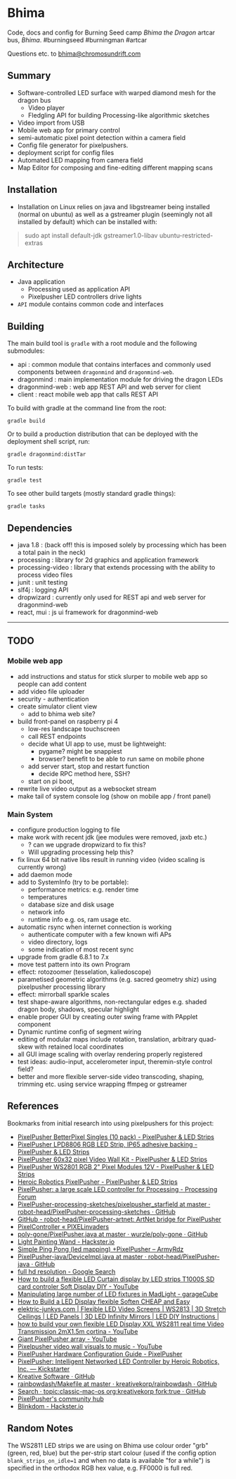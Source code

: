 # Bhima

Code, docs and config for Burning Seed camp _Bhima the Dragon_ artcar bus, _Bhima_. #burningseed #burningman #artcar

Questions etc. to [bhima@chromosundrift.com](mailto:bhima@chromosundrift.com)

## Summary

* Software-controlled LED surface with warped diamond mesh for the dragon bus
    * Video player
    * Fledgling API for building Processing-like algorithmic sketches
* Video import from USB
* Mobile web app for primary control
* semi-automatic pixel point detection within a camera field
* Config file generator for pixelpushers.
* deployment script for config files
* Automated LED mapping from camera field
* Map Editor for composing and fine-editing different mapping scans

## Installation

* Installation on Linux relies on java and libgstreamer being installed (normal on ubuntu) as well as a gstreamer plugin (seemingly not all installed by default) which can be installed with:
    
>    sudo apt install default-jdk gstreamer1.0-libav ubuntu-restricted-extras

## Architecture

* Java application
    * Processing used as application API
    * Pixelpusher LED controllers drive lights
* `API` module contains common code and interfaces 

## Building

The main build tool is `gradle` with a root module and the following submodules:
* api : common module that contains interfaces and commonly used components between `dragonmind` and `dragonmind-web`.
* dragonmind : main implementation module for driving the dragon LEDs 
* dragonmind-web : web app REST API and web server for client
* client : react mobile web app that calls REST API

To build with gradle at the command line from the root:

```
gradle build
```

Or to build a production distribution that can be deployed with the deployment shell script, run: 

```
gradle dragonmind:distTar
```

To run tests:

```
gradle test
```

To see other build targets (mostly standard gradle things):
```
gradle tasks
```

## Dependencies

* java 1.8 : (back off! this is imposed solely by processing which has been a total pain in the neck)
* processing : library for 2d graphics and application framework
* processing-video : library that extends processing with the ability to process video files
* junit : unit testing
* slf4j : logging API
* dropwizard : currently only used for REST api and web server for dragonmind-web
* react, mui : js ui framework for dragonmind-web

---

## TODO

### Mobile web app
    
* add instructions and status for stick slurper to mobile web app so people can add content
* add video file uploader
* security - authentication
* create simulator client view
  * add to bhima web site?
* build front-panel on raspberry pi 4
  * low-res landscape touchscreen
  * call REST endpoints
  * decide what UI app to use, must be lightweight:
      * pygame? might be snappiest
      * browser? benefit to be able to run same on mobile phone
  * add server start, stop and restart function
      * decide RPC method here, SSH?
  * start on pi boot,
* rewrite live video output as a websocket stream
* make tail of system console log (show on mobile app / front panel)
 
### Main System

* configure production logging to file
* make work with recent jdk (jee modules were removed, jaxb etc.)
    * ? can we upgrade dropwizard to fix this?
    * Will upgrading processing help this?
* fix linux 64 bit native libs result in running video (video scaling is currently wrong)
* add daemon mode
* add to SystemInfo (try to be portable):
    * performance metrics: e.g. render time
    * temperatures
    * database size and disk usage
    * network info
    * runtime info e.g. os, ram usage etc.
* automatic rsync when internet connection is working
    * authenticate computer with a few known wifi APs
    * video directory, logs
    * some indication of most recent sync
* upgrade from gradle 6.8.1 to 7.x
* move test pattern into its own Program
* effect: rotozoomer (tesselation, kaliedoscope)
* parametised geometric algorithms (e.g. sacred geometry shiz) using pixelpusher processing library
* effect: mirrorball sparkle scales
* test shape-aware algorithms, non-rectangular edges e.g. shaded dragon body, shadows, specular highlight
* enable proper GUI by creating outer swing frame with PApplet component
* Dynamic runtime config of segment wiring
* editing of modular maps include rotation, translation, arbitrary quad-skew with retained local coordinates
* all GUI image scaling with overlay rendering properly registered
* test ideas: audio-input, accelerometer input, theremin-style control field?
* better and more flexible server-side video transcoding, shaping, trimming etc. using service wrapping ffmpeg or 
gstreamer

## References

Bookmarks from initial research into using pixelpushers for this project:

* [PixelPusher BetterPixel Singles (10 pack) - PixelPusher &amp; LED Strips](https://www.illumn.com/pixelpusher-and-led-strips/pixelpusher-betterpixel-singles-10-pack.html)
* [PixelPusher LPD8806 RGB LED Strip, IP65 adhesive backing - PixelPusher &amp; LED Strips](https://www.illumn.com/pixelpusher-and-led-strips/pixelpusher-lpd8806-rgb-led-strip-ip65-adhesive-backing.html)
* [PixelPusher 60x32 pixel Video Wall Kit - PixelPusher &amp; LED Strips](https://www.illumn.com/pixelpusher-and-led-strips/60x32-pixel-video-wall-kit.html)
* [PixelPusher WS2801 RGB 2&quot; Pixel Modules 12V - PixelPusher &amp; LED Strips](https://www.illumn.com/pixelpusher-and-led-strips/pixelpusher-ws2801-rgb-2-pixel-modules-12v.html)
* [Heroic Robotics PixelPusher - PixelPusher &amp; LED Strips](https://www.illumn.com/pixelpusher-and-led-strips/heroic-robotics-pixelpusher.html)
* [PixelPusher: a large scale LED controller for Processing - Processing Forum](https://forum.processing.org/one/topic/pixelpusher-a-large-scale-led-controller-for-processing.html)
* [PixelPusher-processing-sketches/pixelpusher_starfield at master · robot-head/PixelPusher-processing-sketches · GitHub](https://github.com/robot-head/PixelPusher-processing-sketches/tree/master/pixelpusher_starfield)
* [GitHub - robot-head/PixelPusher-artnet: ArtNet bridge for PixelPusher](https://github.com/robot-head/PixelPusher-artnet)
* [PixelController « PIXELinvaders](http://pixelinvaders.ch/?page_id=160)
* [poly-gone/PixelPusher.java at master · wurzle/poly-gone · GitHub](https://github.com/wurzle/poly-gone/blob/master/libraries/PixelPusher/src/com/heroicrobot/dropbit/devices/pixelpusher/PixelPusher.java)
* [Light Painting Wand - Hackster.io](https://www.hackster.io/heroic/light-painting-wand-6dd160)
* [Simple Ping Pong (led mapping) +PixelPusher – ArmyRdz](https://armyrdz.wordpress.com/2018/03/16/simple-ping-pong-led-mapping-pixelpusher/)
* [PixelPusher-java/DeviceImpl.java at master · robot-head/PixelPusher-java · GitHub](https://github.com/robot-head/PixelPusher-java/blob/master/src/com/heroicrobot/dropbit/devices/DeviceImpl.java)
* [full hd resolution - Google Search](https://www.google.com.au/search?q=full+hd+resolution&oq=full+hd+&aqs=chrome.1.69i57j0l5.2406j1j7&sourceid=chrome&ie=UTF-8)
* [How to build a flexible LED Curtain display by LED strips T1000S SD card controler Soft Display DIY - YouTube](https://www.youtube.com/watch?v=sbdvrfwr6Sg)
* [Manipulating large number of LED fixtures in MadLight - garageCube](http://forum.garagecube.com/viewtopic.php?t=9497)
* [How to Build a LED Display flexible Soften CHEAP and Easy](http://buildleddisplay.blogspot.com/)
* [elektric-junkys.com | Flexible LED Video Screens | WS2813 | 3D Stretch Ceilings | LED Panels | 3D LED Infinity Mirrors | LED DIY Instructions |](https://elektric-junkys.com/)
* [how to build your own flexible LED Display XXL WS2811 real time Video Transmission 2mX1.5m cortina - YouTube](https://www.youtube.com/watch?v=e-rdgB_19Fg)
* [Giant PixelPusher array - YouTube](https://www.youtube.com/watch?v=8ROekOZQC6g)
* [Pixelpusher video wall visuals to music - YouTube](https://www.youtube.com/watch?v=NIKhsCvsI6M)
* [PixelPusher Hardware Configuration Guide - PixelPusher](https://sites.google.com/a/heroicrobot.com/pixelpusher/home/getting-started)
* [PixelPusher: Intelligent Networked LED Controller by Heroic Robotics, Inc. — Kickstarter](https://www.kickstarter.com/projects/1319139499/pixelpusher)
* [Kreative Software · GitHub](https://github.com/kreativekorp)
* [rainbowdash/Makefile at master · kreativekorp/rainbowdash · GitHub](https://github.com/kreativekorp/rainbowdash/blob/master/RainbowStudio/Makefile)
* [Search · topic:classic-mac-os org:kreativekorp fork:true · GitHub](https://github.com/search?q=topic%3Aclassic-mac-os+org%3Akreativekorp+fork%3Atrue)
* [PixelPusher&#39;s community hub](https://www.hackster.io/pixelpusher)
* [Blinkdom - Hackster.io](https://www.hackster.io/r26d/blinkdom-b690e4)


## Random Notes

The WS2811 LED strips we are using on Bhima use colour order "grb" (green, red, blue) but the per-strip start colour
(used if the config option `blank_strips_on_idle=1` and when no data is available "for a while") is specified in the
 orthodox RGB hex value, e.g. FF0000 is full red.


